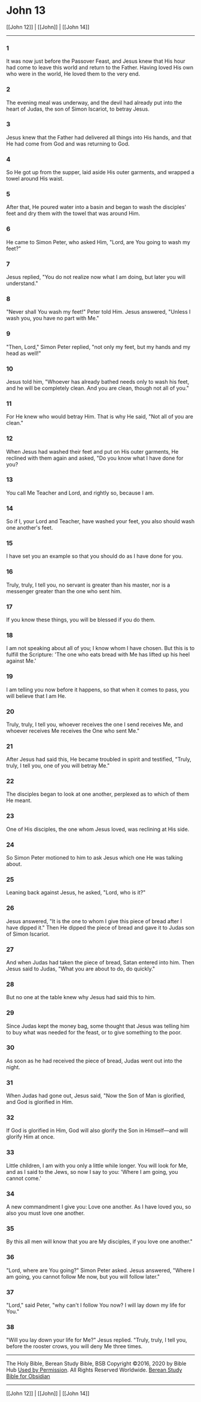 # John 13

[[John 12]] | [[John]] | [[John 14]]

---

### 1
It was now just before the Passover Feast, and Jesus knew that His hour had come to leave this world and return to the Father. Having loved His own who were in the world, He loved them to the very end.

### 2
The evening meal was underway, and the devil had already put into the heart of Judas, the son of Simon Iscariot, to betray Jesus.

### 3
Jesus knew that the Father had delivered all things into His hands, and that He had come from God and was returning to God.

### 4
So He got up from the supper, laid aside His outer garments, and wrapped a towel around His waist.

### 5
After that, He poured water into a basin and began to wash the disciples' feet and dry them with the towel that was around Him.

### 6
He came to Simon Peter, who asked Him, "Lord, are You going to wash my feet?"

### 7
Jesus replied, "You do not realize now what I am doing, but later you will understand."

### 8
"Never shall You wash my feet!" Peter told Him. Jesus answered, "Unless I wash you, you have no part with Me."

### 9
"Then, Lord," Simon Peter replied, "not only my feet, but my hands and my head as well!"

### 10
Jesus told him, "Whoever has already bathed needs only to wash his feet, and he will be completely clean. And you are clean, though not all of you."

### 11
For He knew who would betray Him. That is why He said, "Not all of you are clean."

### 12
When Jesus had washed their feet and put on His outer garments, He reclined with them again and asked, "Do you know what I have done for you?

### 13
You call Me Teacher and Lord, and rightly so, because I am.

### 14
So if I, your Lord and Teacher, have washed your feet, you also should wash one another's feet.

### 15
I have set you an example so that you should do as I have done for you.

### 16
Truly, truly, I tell you, no servant is greater than his master, nor is a messenger greater than the one who sent him.

### 17
If you know these things, you will be blessed if you do them.

### 18
I am not speaking about all of you; I know whom I have chosen. But this is to fulfill the Scripture: 'The one who eats bread with Me has lifted up his heel against Me.'

### 19
I am telling you now before it happens, so that when it comes to pass, you will believe that I am He.

### 20
Truly, truly, I tell you, whoever receives the one I send receives Me, and whoever receives Me receives the One who sent Me."

### 21
After Jesus had said this, He became troubled in spirit and testified, "Truly, truly, I tell you, one of you will betray Me."

### 22
The disciples began to look at one another, perplexed as to which of them He meant.

### 23
One of His disciples, the one whom Jesus loved, was reclining at His side.

### 24
So Simon Peter motioned to him to ask Jesus which one He was talking about.

### 25
Leaning back against Jesus, he asked, "Lord, who is it?"

### 26
Jesus answered, "It is the one to whom I give this piece of bread after I have dipped it." Then He dipped the piece of bread and gave it to Judas son of Simon Iscariot.

### 27
And when Judas had taken the piece of bread, Satan entered into him. Then Jesus said to Judas, "What you are about to do, do quickly."

### 28
But no one at the table knew why Jesus had said this to him.

### 29
Since Judas kept the money bag, some thought that Jesus was telling him to buy what was needed for the feast, or to give something to the poor.

### 30
As soon as he had received the piece of bread, Judas went out into the night.

### 31
When Judas had gone out, Jesus said, "Now the Son of Man is glorified, and God is glorified in Him.

### 32
If God is glorified in Him, God will also glorify the Son in Himself—and will glorify Him at once.

### 33
Little children, I am with you only a little while longer. You will look for Me, and as I said to the Jews, so now I say to you: 'Where I am going, you cannot come.'

### 34
A new commandment I give you: Love one another. As I have loved you, so also you must love one another.

### 35
By this all men will know that you are My disciples, if you love one another."

### 36
"Lord, where are You going?" Simon Peter asked. Jesus answered, "Where I am going, you cannot follow Me now, but you will follow later."

### 37
"Lord," said Peter, "why can't I follow You now? I will lay down my life for You."

### 38
"Will you lay down your life for Me?" Jesus replied. "Truly, truly, I tell you, before the rooster crows, you will deny Me three times.

---

The Holy Bible, Berean Study Bible, BSB
Copyright ©2016, 2020 by Bible Hub
[Used by Permission](https://berean.bible/terms.htm). All Rights Reserved Worldwide.
[Berean Study Bible for Obsidian](https://github.com/gapmiss/berean-study-bible-for-obsidian)

---

[[John 12]] | [[John]] | [[John 14]]

